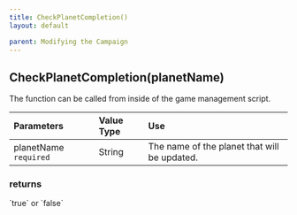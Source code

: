 ```yaml
---
title: CheckPlanetCompletion()
layout: default

parent: Modifying the Campaign
---
```

<h2>CheckPlanetCompletion(planetName)</h2>

The function can be called from inside of the game management script.

| Parameters     | Value Type | Use          |
|:---------------|:-----------|:-------------|
| planetName `required` | String     | The name of the planet that will be updated. |

<h3>returns</h3>
`true` or `false`
